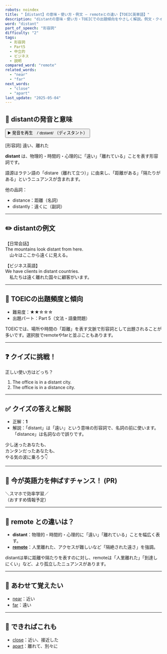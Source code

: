```yaml
---
robots: noindex
title: "【distant】の意味・使い方・例文 ― remoteとの違い【TOEIC英単語】"
description: "distantの意味・使い方・TOEICでの出題傾向をやさしく解説。例文・クイズ付きでremoteとの違いもわかりやすく学べます。"
word: "distant"
part_of_speech: "形容詞"
difficulty: "2"
tags:
  - 形容詞
  - Part5
  - 中立的
  - ビジネス
  - 説明
compared_word: "remote"
related_words:
  - "near"
  - "far"
next_words:
  - "close"
  - "apart"
last_update: "2025-05-04"
---
```


## 🔰 distantの発音と意味

<button class="play-audio" onclick="playTTS('distant')">
  <span class="play-audio-main">
    ▶️ 発音を再生　/ˈdɪstənt/
  </span>
  <span class="play-audio-sub">
    （ディスタント）
  </span>
</button>

[形容詞] 遠い、離れた

**distant** は、物理的・時間的・心理的に「遠い」「離れている」ことを表す形容詞です。

語源はラテン語の「distare（離れて立つ）」に由来し、「距離がある」「隔たりがある」というニュアンスが含まれます。

他の品詞：  
- distance：距離（名詞）
- distantly：遠くに（副詞）

---

## ✏️ distantの例文

【日常会話】  
The mountains look distant from here.  
　山々はここから遠くに見える。

【ビジネス英語】  
We have clients in distant countries.  
　私たちは遠く離れた国々に顧客がいます。

---

## 🎯 TOEICの出題頻度と傾向

- 難易度：★★☆☆☆
- 出題パート：Part 5（文法・語彙問題）

TOEICでは、場所や時間の「距離」を表す文脈で形容詞として出題されることが多いです。選択肢でremoteやfarと並ぶこともあります。

---

## ❓ クイズに挑戦！

正しい使い方はどっち？

1. The office is in a distant city.  
2. The office is in a distance city.

---

## ✅ クイズの答えと解説

- 正解：**1**
- 解説：「distant」は「遠い」という意味の形容詞で、名詞の前に使います。「distance」は名詞なので誤りです。

少し迷ったあなたも、  
カンタンだったあなたも、  
やる気の波に乗ろう👇️

---

## 🚀 今が英語力を伸ばすチャンス！ (PR)

<div class="info-center">
＼スマホで効率学習／<br>  
（おすすめ情報予定）
</div>

---

## 🤔  remote との違いは？

- **distant**：物理的・時間的・心理的に「遠い」「離れている」ことを幅広く表す。
- **[remote](/word/remote/)**：人里離れた、アクセスが難しいなど「隔絶された遠さ」を強調。

distantは単に距離や隔たりを表すのに対し、remoteは「人里離れた」「到達しにくい」など、より孤立したニュアンスがあります。

---

## 🧩 あわせて覚えたい

- [near](/word/near/)：近い
- [far](/word/far/)：遠い

---

## 📖 できればこれも

- [close](/word/close/)：近い、接近した
- [apart](/word/apart/)：離れて、別々に

<!-- cvid: aid37_bid05 -->
